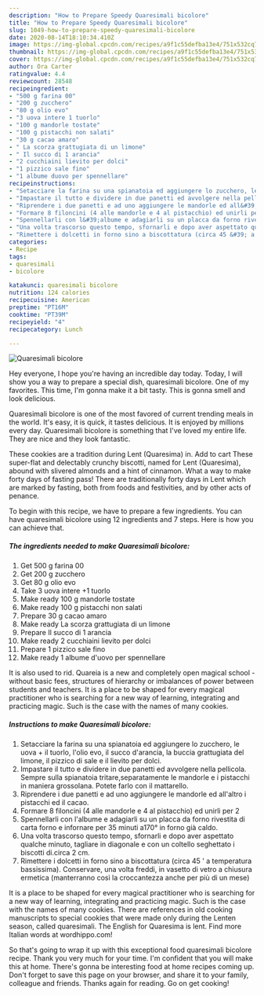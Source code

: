 ```yaml
---
description: "How to Prepare Speedy Quaresimali bicolore"
title: "How to Prepare Speedy Quaresimali bicolore"
slug: 1049-how-to-prepare-speedy-quaresimali-bicolore
date: 2020-08-14T18:10:34.410Z
image: https://img-global.cpcdn.com/recipes/a9f1c55defba13e4/751x532cq70/quaresimali-bicolore-recipe-main-photo.jpg
thumbnail: https://img-global.cpcdn.com/recipes/a9f1c55defba13e4/751x532cq70/quaresimali-bicolore-recipe-main-photo.jpg
cover: https://img-global.cpcdn.com/recipes/a9f1c55defba13e4/751x532cq70/quaresimali-bicolore-recipe-main-photo.jpg
author: Ora Carter
ratingvalue: 4.4
reviewcount: 28548
recipeingredient:
- "500 g farina 00"
- "200 g zucchero"
- "80 g olio evo"
- "3 uova intere 1 tuorlo"
- "100 g mandorle tostate"
- "100 g pistacchi non salati"
- "30 g cacao amaro"
- " La scorza grattugiata di un limone"
- " Il succo di 1 arancia"
- "2 cucchiaini lievito per dolci"
- "1 pizzico sale fino"
- "1 albume duovo per spennellare"
recipeinstructions:
- "Setacciare la farina su una spianatoia ed aggiungere lo zucchero, le uova + il tuorlo, l&#39;olio evo, il succo d&#39;arancia, la buccia grattugiata del limone, il pizzico di sale e il lievito per dolci."
- "Impastare il tutto e dividere in due panetti ed avvolgere nella pellicola. Sempre sulla spianatoia tritare,separatamente le mandorle e i pistacchi in maniera grossolana. Potete farlo con il mattarello."
- "Riprendere i due panetti e ad uno aggiungere le mandorle ed all&#39;altro i pistacchi ed il cacao."
- "Formare 8 filoncini (4 alle mandorle e 4 al pistacchio) ed unirli per 2"
- "Spennellarli con l&#39;albume e adagiarli su un placca da forno rivestita di carta forno e infornare per 35 minuti a170° in forno già caldo."
- "Una volta trascorso questo tempo, sfornarli e dopo aver aspettato qualche minuto, tagliare in diagonale e con un coltello seghettato i biscotti di.circa 2 cm."
- "Rimettere i dolcetti in forno sino a biscottatura (circa 45 &#39; a temperatura bassissima). Conservare, una volta freddi, in vasetto di vetro a chiusura ermetica (manterranno così la croccantezza anche per più di un mese)"
categories:
- Recipe
tags:
- quaresimali
- bicolore

katakunci: quaresimali bicolore 
nutrition: 124 calories
recipecuisine: American
preptime: "PT16M"
cooktime: "PT39M"
recipeyield: "4"
recipecategory: Lunch

---
```



![Quaresimali bicolore](https://img-global.cpcdn.com/recipes/a9f1c55defba13e4/751x532cq70/quaresimali-bicolore-recipe-main-photo.jpg)

Hey everyone, I hope you're having an incredible day today. Today, I will show you a way to prepare a special dish, quaresimali bicolore. One of my favorites. This time, I'm gonna make it a bit tasty. This is gonna smell and look delicious.

Quaresimali bicolore is one of the most favored of current trending meals in the world. It's easy, it is quick, it tastes delicious. It is enjoyed by millions every day. Quaresimali bicolore is something that I've loved my entire life. They are nice and they look fantastic.

These cookies are a tradition during Lent (Quaresima) in. Add to cart These super-flat and delectably crunchy biscotti, named for Lent (Quaresima), abound with slivered almonds and a hint of cinnamon. What a way to make forty days of fasting pass! There are traditionally forty days in Lent which are marked by fasting, both from foods and festivities, and by other acts of penance.


To begin with this recipe, we have to prepare a few ingredients. You can have quaresimali bicolore using 12 ingredients and 7 steps. Here is how you can achieve that.

<!--inarticleads1-->

##### The ingredients needed to make Quaresimali bicolore:

1. Get 500 g farina 00
1. Get 200 g zucchero
1. Get 80 g olio evo
1. Take 3 uova intere +1 tuorlo
1. Make ready 100 g mandorle tostate
1. Make ready 100 g pistacchi non salati
1. Prepare 30 g cacao amaro
1. Make ready  La scorza grattugiata di un limone
1. Prepare  Il succo di 1 arancia
1. Make ready 2 cucchiaini lievito per dolci
1. Prepare 1 pizzico sale fino
1. Make ready 1 albume d&#39;uovo per spennellare


It is also used to rid. Quareia is a new and completely open magical school - without basic fees, structures of hierarchy or imbalances of power between students and teachers. It is a place to be shaped for every magical practitioner who is searching for a new way of learning, integrating and practicing magic. Such is the case with the names of many cookies. 

<!--inarticleads2-->

##### Instructions to make Quaresimali bicolore:

1. Setacciare la farina su una spianatoia ed aggiungere lo zucchero, le uova + il tuorlo, l&#39;olio evo, il succo d&#39;arancia, la buccia grattugiata del limone, il pizzico di sale e il lievito per dolci.
1. Impastare il tutto e dividere in due panetti ed avvolgere nella pellicola. Sempre sulla spianatoia tritare,separatamente le mandorle e i pistacchi in maniera grossolana. Potete farlo con il mattarello.
1. Riprendere i due panetti e ad uno aggiungere le mandorle ed all&#39;altro i pistacchi ed il cacao.
1. Formare 8 filoncini (4 alle mandorle e 4 al pistacchio) ed unirli per 2
1. Spennellarli con l&#39;albume e adagiarli su un placca da forno rivestita di carta forno e infornare per 35 minuti a170° in forno già caldo.
1. Una volta trascorso questo tempo, sfornarli e dopo aver aspettato qualche minuto, tagliare in diagonale e con un coltello seghettato i biscotti di.circa 2 cm.
1. Rimettere i dolcetti in forno sino a biscottatura (circa 45 &#39; a temperatura bassissima). Conservare, una volta freddi, in vasetto di vetro a chiusura ermetica (manterranno così la croccantezza anche per più di un mese)


It is a place to be shaped for every magical practitioner who is searching for a new way of learning, integrating and practicing magic. Such is the case with the names of many cookies. There are references in old cooking manuscripts to special cookies that were made only during the Lenten season, called quaresimali. The English for Quaresima is lent. Find more Italian words at wordhippo.com! 

So that's going to wrap it up with this exceptional food quaresimali bicolore recipe. Thank you very much for your time. I'm confident that you will make this at home. There's gonna be interesting food at home recipes coming up. Don't forget to save this page on your browser, and share it to your family, colleague and friends. Thanks again for reading. Go on get cooking!
